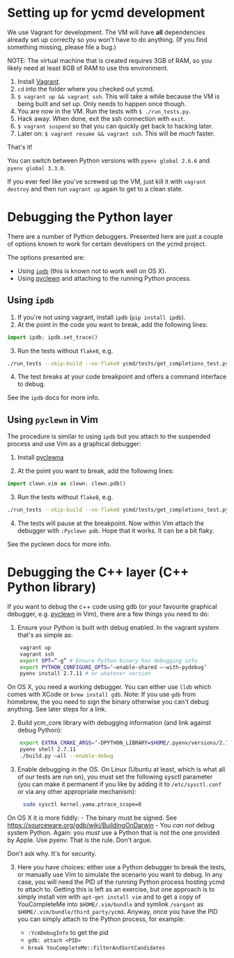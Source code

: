# Setting up for ycmd development

We use Vagrant for development. The VM will have **all** dependencies already
set up correctly so you won't have to do anything. (If you find something
missing, please file a bug.)

NOTE: The virtual machine that is created requires 3GB of RAM, so you likely
need at least 8GB of RAM to use this environment.

1. Install [Vagrant][].
2. `cd` into the folder where you checked out ycmd.
3. `$ vagrant up && vagrant ssh`. This will take a while because the VM is being
	 built and set up. Only needs to happen once though.
4. You are now in the VM. Run the tests with `$ ./run_tests.py`.
5. Hack away. When done, exit the ssh connection with `exit`.
6. `$ vagrant suspend` so that you can quickly get back to hacking later.
7. Later on: `$ vagrant resume && vagrant ssh`. This will be _much_ faster.

That's it!

You can switch between Python versions with `pyenv global 2.6.6` and `pyenv
global 3.3.0`.

If you ever feel like you've screwed up the VM, just kill it with
`vagrant destroy` and then run `vagrant up` again to get to a clean state.

# Debugging the Python layer

There are a number of Python debuggers. Presented here are just a couple of
options known to work for certain developers on the ycmd project.

The options presented are:

- Using [`ipdb`][ipdb] (this is known not to work well on OS X).
- Using [pyclewn][] and attaching to the running Python process.

## Using `ipdb`

1. If you're not using vagrant, install `ipdb` (`pip install ipdb`).
2. At the point in the code you want to break, add the following lines:

```python
import ipdb; ipdb.set_trace()
```

3. Run the tests without `flake8`, e.g.

```sh
./run_tests --skip-build --no-flake8 ycmd/tests/get_completions_test.py
```

4. The test breaks at your code breakpoint and offers a command interface to
   debug.

See the `ipdb` docs for more info.

## Using `pyclewn` in Vim

The procedure is similar to using `ipdb` but you attach to the suspended process
and use Vim as a graphical debugger:

1. Install [pyclewna][pyclewn-install]

2. At the point you want to break, add the following lines:

```python
import clewn.vim as clewn; clewn.pdb()
```

3. Run the tests without `flake8`, e.g.

```sh
./run_tests --skip-build --no-flake8 ycmd/tests/get_completions_test.py
```

4. The tests will pause at the breakpoint. Now within Vim attach the debugger
   with `:Pyclewn pdb`. Hope that it works. It can be a bit flaky.

See the pyclewn docs for more info.

# Debugging the C++ layer (C++ Python library)

If you want to debug the c++ code using gdb (or your favourite graphical
debugger, e.g. [pyclewn][] in Vim), there are a few things you need to do:

1. Ensure your Python is built with debug enabled. In the vagrant system that's
   as simple as:

```sh
    vagrant up
    vagrant ssh
    export OPT=“-g” # Ensure Python binary has debugging info
    export PYTHON_CONFIGURE_OPTS=‘—enable-shared —-with-pydebug’
    pyenv install 2.7.11 # or whatever version
```

   On OS X, you need a working debugger. You can either use `lldb`
   which comes with XCode or `brew install gdb`. Note: If you use `gdb` from
   homebrew, the you need to sign the binary otherwise you can't debug anything.
   See later steps for a link.

2. Build ycm_core library with debugging information (and link against debug
   Python):

```sh
    export EXTRA_CMAKE_ARGS=‘-DPYTHON_LIBRARY=$HOME/.pyenv/versions/2.7.11/lib/libpython2.7.so -DPYTHON_INCLUDE_DIR=$HOME/.pyenv/versions/2.7.11/include/python2.7’
    pyenv shell 2.7.11
    ./build.py —all --enable-debug
```

3. Enable debugging in the OS. On Linux (Ubuntu at least, which is what all of
   our tests are run on), you must set the following sysctl parameter (you can
   make it permanent if you like by adding it to `/etc/sysctl.conf` or via any
   other appropriate mechanism):

```sh
     sudo sysctl kernel.yama.ptrace_scope=0
```

   On OS X it is more fiddly:
     - The binary must be signed. See
       https://sourceware.org/gdb/wiki/BuildingOnDarwin
     - You *can not* debug system Python. Again: you *must* use a Python that is
       *not* the one provided by Apple. Use pyenv. That is the rule.
       Don't argue.

  Don't ask why. It's for security.

3. Here you have choices: either use a Python debugger to break the tests, or
   manually use Vim to simulate the scenario you want to debug. In any case, you
   will need the PID of the running Python process hosting ycmd to attach to.
   Getting this is left as an exercise, but one approach is to simply
   install vim with `apt-get install vim` and to get a copy of YouCompleteMe
   into `$HOME/.vim/bundle` and symlink `/vargant` as
   `$HOME/.vim/bundle/third_party/ycmd`. Anyway, once you have the PID you can
   simply attach to the Python process, for example:

   - `:YcmDebugInfo` to get the pid
   - `gdb: attach <PID>`
   - `break YouCompleteMe::FilterAndSortCandidates`


[vagrant]: https://www.vagrantup.com/
[pyclewn]: http://pyclewn.sourceforge.net
[pyclewn-install]: http://pyclewn.sourceforge.net/install.html
[ipdb]: https://pypi.python.org/pypi/ipdb
